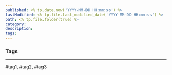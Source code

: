 ```yaml
---
published: <% tp.date.now('YYYY-MM-DD HH:mm:ss') %>
lastModified: <% tp.file.last_modified_date('YYYY-MM-DD HH:mm:ss') %>
path: <% tp.file.folder(true) %>
category: 
description: 
tags:
---
```


### Tags
---
#tag1, #tag2, #tag3
